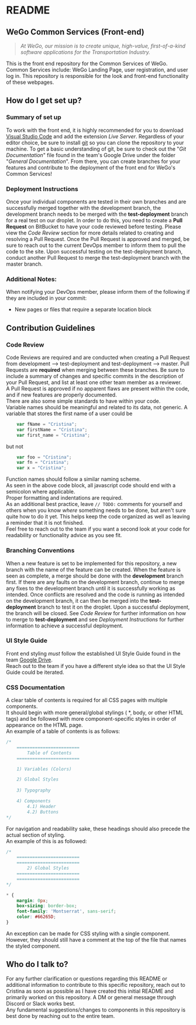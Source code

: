 # README #
## WeGo Common Services (Front-end) ##
>*At WeGo, our mission is to create unique, high-value, first-of-a-kind software applications for the Transportation Industry.*

This is the front end repository for the Common Services of WeGo.  
Common Services include: WeGo Landing Page, user registration, and user log in. This repository is responsible for the look and front-end functionality of these webpages.

## How do I get set up? ##

### **Summary of set up** ###
To work with the front end, it is highly recommended for you to download [Visual Studio Code](https://code.visualstudio.com/ "Visual Studio Code Main Page") and add the extension *Live Server*. Regardless of your editor choice, be sure to install [git](https://git-scm.com/ "Git Main Page") so you can clone the repository to your machine. To get a basic understanding of git, be sure to check out the "*Git Documentation*" file found in the team's Google Drive under the folder "*General Documentation*". From there, you can create branches for your features and contribute to the deployment of the front end for WeGo's Common Services!

### **Deployment Instructions** ###
Once your individual components are tested in their own branches and are successfully merged together with the development branch, the development branch needs to be merged with the **test-deployment** branch for a real test on our droplet. In order to do this, you need to create a **Pull Request** on BitBucket to have your code reviewed before testing. Please view the *Code Review* section for more details related to creating and resolving a Pull Request. Once the Pull Request is approved and merged, be sure to reach out to the current DevOps member to inform them to pull the code to the site. Upon successful testing on the test-deployment branch, conduct another Pull Request to merge the test-deployment branch with the master branch.  

### Additional Notes: ###
When notifying your DevOps member, please inform them of the following if they are included in your commit:

* New pages or files that require a separate location block

## Contribution Guidelines ##

### **Code Review** ###
Code Reviews are required and are conducted when creating a Pull Request from development --> test-deployment and test-deployment --> master. Pull Requests are **required** when merging between these branches. Be sure to include a summary of changes and specific commits in the description of your Pull Request, and list at least one other team member as a reviewer.  
A Pull Request is approved if no apparent flaws are present within the code, and if new features are properly documented.  
There are also some simple standards to have within your code.  
Variable names should be meaningful and related to its data, not generic. A variable that stores the first name of a user could be  
```javascript
    var fName = "Cristina";
    var firstName = "Cristina";
    var first_name = "Cristina";
```
but not  
```javascript
    var foo = "Cristina";
    var fn = "Cristina";
    var x = "Cristina";
```
Function names should follow a similar naming scheme.  
As seen in the above code block, all javascript code should end with a semicolon where applicable.  
Proper formatting and indentations are required.  
As an additional best practice, leave `// TODO:` comments for yourself and others when you know *where* something needs to be done, but aren't sure quite how to do it yet. This helps keep the code organized as well as leaving a reminder that it is not finished.  
Feel free to reach out to the team if you want a second look at your code for readability or functionality advice as you see fit.

### **Branching Conventions** ###
When a new feature is set to be implemented for this repository, a new branch with the name of the feature can be created. When the feature is seen as complete, a merge should be done with the **development** branch first. If there are any faults on the development branch, continue to merge any fixes to the development branch until it is successfully working as intended. Once conflicts are resolved and the code is running as intended on the development branch, it can then be merged into the **test-deployment** branch to test it on the droplet. Upon a successful deployment, the branch will be closed. See *Code Review* for further information on how to merge to **test-deployment** and see *Deployment Instructions* for further information to achieve a successful deployment.

### **UI Style Guide** ###
Front end styling *must* follow the established UI Style Guide found in the team [Google Drive](https://docs.google.com/document/d/1yQMzaPrCx96RAMumibdKoF74SZI7UsgTa_vAMWkGkWc/edit?usp=sharing "UI Style Guide Google Drive Link").  
Reach out to the team if you have a different style idea so that the UI Style Guide could be iterated.

### **CSS Documentation** ###
A clear table of contents is required for all CSS pages with multiple components.  
It should begin with more general/global stylings ( *, body, or other HTML tags) and be followed with more component-specific styles in order of appearance on the HTML page.  
An example of a table of contents is as follows:
``` css
/* 
    ========================
        Table of Contents
    ========================

    1) Variables (Colors) 

    2) Global Styles
    
    3) Typography

    4) Components
        4.1) Header
        4.2) Buttons
*/
```
For navigation and readability sake, these headings should also precede the actual section of styling.  
An example of this is as followed:
``` css
/* 
    ========================
    ========================
        2) Global Styles
    ========================
    ========================
*/

* {
    margin: 0px;
    box-sizing: border-box;
    font-family: 'Montserrat', sans-serif;
    color: #66265D;
}
```
An exception can be made for CSS styling with a single component. However, they should still have a comment at the top of the file that names the styled component.  

## Who do I talk to? ##
For any further clarification or questions regarding this README or additional information to contribute to this specific repository, reach out to Cristina as soon as possible as I have created this initial README and primarily worked on this repository. A DM or general message through Discord or Slack works best.  
Any fundamental suggestions/changes to components in this repository is best done by reaching out to the entire team.